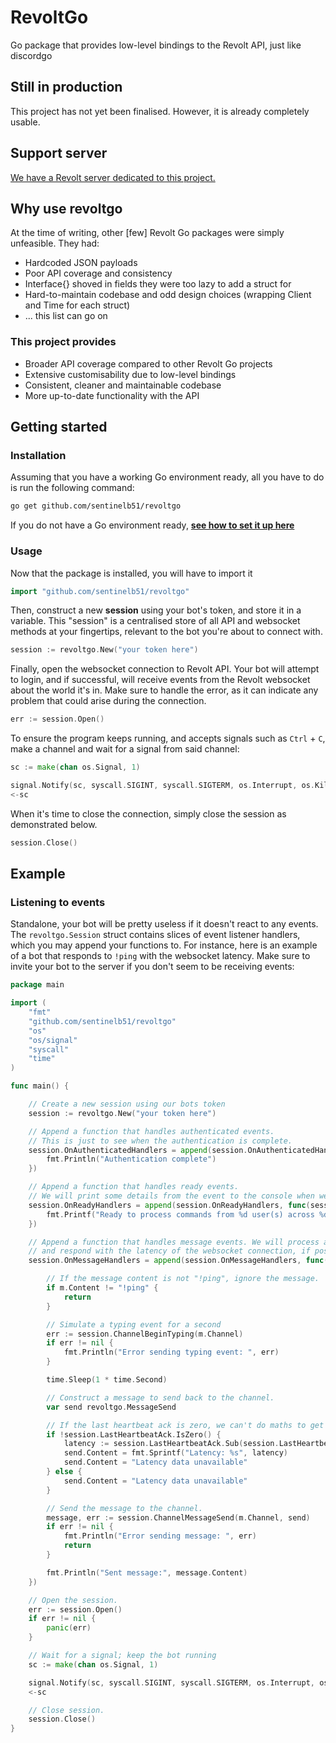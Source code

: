 # RevoltGo
Go package that provides low-level bindings to the Revolt API, just like discordgo

## Still in production
This project has not yet been finalised. However, it is already completely usable.

## Support server
[We have a Revolt server dedicated to this project.](https://rvlt.gg/2Qn0ctjm)

## Why use revoltgo
At the time of writing, other [few] Revolt Go packages were simply unfeasible. They had:
- Hardcoded JSON payloads
- Poor API coverage and consistency
- Interface{} shoved in fields they were too lazy to add a struct for
- Hard-to-maintain codebase and odd design choices (wrapping Client and Time for each struct)
- ... this list can go on

### This project provides
- Broader API coverage compared to other Revolt Go projects
- Extensive customisability due to low-level bindings
- Consistent, cleaner and maintainable codebase
- More up-to-date functionality with the API

## Getting started

### Installation
Assuming that you have a working Go environment ready, all you have to do is run the following command:
```bash
go get github.com/sentinelb51/revoltgo
```
If you do not have a Go environment ready, **[see how to set it up here](https://go.dev/doc/install)**

### Usage
Now that the package is installed, you will have to import it
```go
import "github.com/sentinelb51/revoltgo"
```

Then, construct a new **session** using your bot's token, and store it in a variable.
This "session" is a centralised store of all API and websocket methods at your fingertips, relevant to the bot you're about to connect with.
```go
session := revoltgo.New("your token here")
```

Finally, open the websocket connection to Revolt API. Your bot will attempt to login, and if successful, will receive events from the Revolt websocket about the world it's in.
Make sure to handle the error, as it can indicate any problem that could arise during the connection.
```go
err := session.Open()
```

To ensure the program keeps running, and accepts signals such as `Ctrl` + `C`, make a channel and wait for a signal from said channel:
```go
sc := make(chan os.Signal, 1)

signal.Notify(sc, syscall.SIGINT, syscall.SIGTERM, os.Interrupt, os.Kill)
<-sc
```

When it's time to close the connection, simply close the session as demonstrated below.
```go
session.Close()
```

## Example

### Listening to events
Standalone, your bot will be pretty useless if it doesn't react to any events. The `revoltgo.Session` struct contains slices of event listener handlers, which you may append your functions to. For instance, here is an example of a bot that responds to `!ping` with the websocket latency. Make sure to invite your bot to the server if you don't seem to be receiving events:

```go
package main

import (
	"fmt"
	"github.com/sentinelb51/revoltgo"
	"os"
	"os/signal"
	"syscall"
	"time"
)

func main() {

	// Create a new session using our bots token
	session := revoltgo.New("your token here")

	// Append a function that handles authenticated events.
	// This is just to see when the authentication is complete.
	session.OnAuthenticatedHandlers = append(session.OnAuthenticatedHandlers, func(session *revoltgo.Session, r *revoltgo.EventAuthenticated) {
		fmt.Println("Authentication complete")
	})

	// Append a function that handles ready events.
	// We will print some details from the event to the console when we receive EventReady.
	session.OnReadyHandlers = append(session.OnReadyHandlers, func(session *revoltgo.Session, r *revoltgo.EventReady) {
		fmt.Printf("Ready to process commands from %d user(s) across %d server(s)\n", len(r.Users), len(r.Servers))
	})

	// Append a function that handles message events. We will process any message that is "!ping"
	// and respond with the latency of the websocket connection, if possible.
	session.OnMessageHandlers = append(session.OnMessageHandlers, func(session *revoltgo.Session, m *revoltgo.EventMessage) {

		// If the message content is not "!ping", ignore the message.
		if m.Content != "!ping" {
			return
		}

		// Simulate a typing event for a second
		err := session.ChannelBeginTyping(m.Channel)
		if err != nil {
			fmt.Println("Error sending typing event: ", err)
		}

		time.Sleep(1 * time.Second)

		// Construct a message to send back to the channel.
		var send revoltgo.MessageSend

		// If the last heartbeat ack is zero, we can't do maths to get the latency.
		if !session.LastHeartbeatAck.IsZero() {
  			latency := session.LastHeartbeatAck.Sub(session.LastHeartbeatSent)
			send.Content = fmt.Sprintf("Latency: %s", latency)
			send.Content = "Latency data unavailable"
		} else {
  			send.Content = "Latency data unavailable"
		}

		// Send the message to the channel.
		message, err := session.ChannelMessageSend(m.Channel, send)
		if err != nil {
			fmt.Println("Error sending message: ", err)
			return
		}

		fmt.Println("Sent message:", message.Content)
	})

	// Open the session.
	err := session.Open()
	if err != nil {
		panic(err)
	}

	// Wait for a signal; keep the bot running
	sc := make(chan os.Signal, 1)

	signal.Notify(sc, syscall.SIGINT, syscall.SIGTERM, os.Interrupt, os.Kill)
	<-sc

	// Close session.
	session.Close()
}
```
